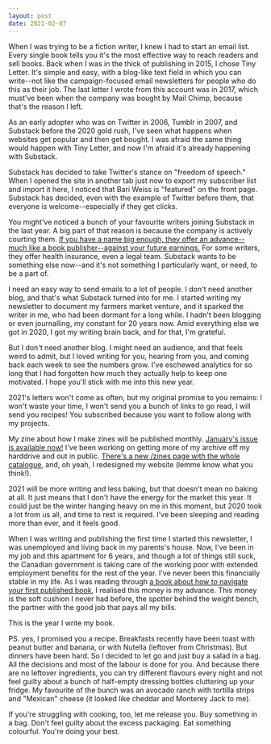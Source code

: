 ```yaml
---
layout: post
date: 2021-02-07
---
```


When I was trying to be a fiction writer, I knew I had to start an email list. Every single book tells you it's the most effective way to reach readers and sell books. Back when I was in the thick of publishing in 2015, I chose Tiny Letter. It's simple and easy, with a blog-like text field in which you can write--not like the campaign-focused email newsletters for people who do this as their job. The last letter I wrote from this account was in 2017, which must've been when the company was bought by Mail Chimp, because that's the reason I left.

As an early adopter who was on Twitter in 2006, Tumblr in 2007, and Substack before the 2020 gold rush, I've seen what happens when websites get popular and then get bought. I was afraid the same thing would happen with Tiny Letter, and now I'm afraid it's already happening with Substack.

Substack has decided to take Twitter's stance on "freedom of speech." When I opened the site in another tab just now to export my subscriber list and import it here, I noticed that Bari Weiss is "featured" on the front page. Substack has decided, even with the example of Twitter before them, that everyone is welcome--especially if they get clicks.

You might've noticed a bunch of your favourite writers joining Substack in the last year. A big part of that reason is because the company is actively courting them. [If you have a name big enough, they offer an advance--much like a book publisher--against your future earnings.](https://www.cjr.org/special_report/substackerati.php) For some writers, they offer health insurance, even a legal team. Substack wants to be something else now--and it's not something I particularly want, or need, to be a part of. 

I need an easy way to send emails to a lot of people. I don't need another blog, and that's what Substack turned into for me. I started writing my newsletter to document my farmers market venture, and it sparked the writer in me, who had been dormant for a long while. I hadn't been blogging or even journalling, my constant for 20 years now. Amid everything else we got in 2020, I got my writing brain back, and for that, I'm grateful.

But I don't need another blog. I might need an audience, and that feels weird to admit, but I loved writing for you, hearing from you, and coming back each week to see the numbers grow. I've eschewed analytics for so long that I had forgotten how much they actually help to keep one motivated. I hope you'll stick with me into this new year. 

2021's letters won't come as often, but my original promise to you remains: I won't waste your time, I won't send you a bunch of links to go read, I will send you recipes! You subscribed because you want to follow along with my projects.

My zine about how I make zines will be published monthly. [January's issue is available now!](https://jessdriscoll.itch.io/congenial-telegram) I've been working on getting more of my archive off my harddrive and out in public. [There's a new /zines page with the whole catalogue](jessdriscoll.com/zines/), and, oh yeah, I redesigned my website (lemme know what you think!). 

2021 will be more writing and less baking, but that doesn't mean no baking at all. It just means that I don't have the energy for the market this year. It could just be the winter hanging heavy on me in this moment, but 2020 took a lot from us all, and time to rest is required. I've been sleeping and reading more than ever, and it feels good. 

When I was writing and publishing the first time I started this newsletter, I was unemployed and living back in my parents's house. Now, I've been in my job and this apartment for 6 years, and though a lot of things still suck, the Canadian government is taking care of the working poor with extended employment benefits for the rest of the year. I've never been this financially stable in my life. As I was reading through [a book about how to navigate your first published book](https://books.catapult.co/products/before-and-after-the-book-deal-courtney-maum), I realised this money is my advance. This money is the soft cushion I never had before, the spotter behind the weight bench, the partner with the good job that pays all my bills.

This is the year I write my book. 

PS. yes, I promised you a recipe. Breakfasts recently have been toast with peanut butter and banana, or with Nutella (leftover from Christmas). But dinners have been hard. So I decided to let go and just buy a salad in a bag. All the decisions and most of the labour is done for you. And because there are no leftover ingredients, you can try different flavours every night and not feel guilty about a bunch of half-empty dressing bottles cluttering up your fridge. My favourite of the bunch was an avocado ranch with tortilla strips and "Mexican" cheese (it looked like cheddar and Monterey Jack to me). 

If you're struggling with cooking, too, let me release you. Buy something in a bag. Don't feel guilty about the excess packaging. Eat something colourful. You're doing your best.
